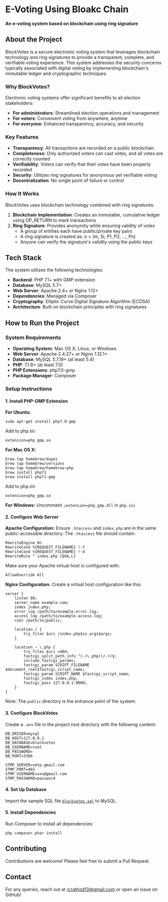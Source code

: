 # E-Voting Using Bloakc Chain

**An e-voting system based on blockchain using ring signature**

## About the Project

BlockVotes is a secure electronic voting system that leverages blockchain technology and ring signatures to provide a transparent, complete, and verifiable voting experience. This system addresses the security concerns typically associated with digital voting by implementing blockchain's immutable ledger and cryptographic techniques.

### Why BlockVotes?

Electronic voting systems offer significant benefits to all election stakeholders:
- **For administrators**: Streamlined election operations and management
- **For voters**: Convenient voting from anywhere, anytime
- **For everyone**: Enhanced transparency, accuracy, and security

### Key Features

- **Transparency**: All transactions are recorded on a public blockchain
- **Completeness**: Only authorized voters can cast votes, and all votes are correctly counted
- **Verifiability**: Voters can verify that their votes have been properly recorded
- **Security**: Utilizes ring signatures for anonymous yet verifiable voting
- **Decentralization**: No single point of failure or control

### How It Works

BlockVotes uses blockchain technology combined with ring signatures:

1. **Blockchain Implementation**: Creates an immutable, cumulative ledger using OP_RETURN to mark transactions
2. **Ring Signature**: Provides anonymity while ensuring validity of votes
   - A group of entities each have public/private key pairs
   - A ring signature is created as: σ = (m, Si, P1, P2, ..., Pn)
   - Anyone can verify the signature's validity using the public keys

## Tech Stack

The system utilizes the following technologies:

- **Backend**: PHP 7.1+ with GMP extension
- **Database**: MySQL 5.7+
- **Web Server**: Apache 2.4+ or Nginx 1.12+
- **Dependencies**: Managed via Composer
- **Cryptography**: Elliptic Curve Digital Signature Algorithm (ECDSA)
- **Architecture**: Built on blockchain principles with ring signatures

## How to Run the Project

### System Requirements

- **Operating System**: Mac OS X, Linux, or Windows
- **Web Server**: Apache 2.4.27+ or Nginx 1.12.1+
- **Database**: MySQL 5.7.19+ (at least 5.4)
- **PHP**: 7.1.8+ (at least 7.0)
- **PHP Extensions**: php7.0-gmp
- **Package Manager**: Composer

### Setup Instructions

#### 1. Install PHP-GMP Extension

**For Ubuntu:**
```
sudo apt-get install php7.0-gmp
```
Add to php.ini:
```
extension=php_gmp.so
```

**For Mac OS X:**
```
brew tap homebrew/dupes
brew tap homebrew/versions
brew tap homebrew/homebrew-php
brew install php71
brew install php71-gmp
```
Add to php.ini:
```
extension=php_gmp.so
```

**For Windows:**
Uncomment `;extension=php_gmp.dll` in `php.ini`

#### 2. Configure Web Server

**Apache Configuration:**
Ensure `.htaccess` and `index.php` are in the same public-accessible directory.
The `.htaccess` file should contain:
```
RewriteEngine On
RewriteCond %{REQUEST_FILENAME} !-f
RewriteCond %{REQUEST_FILENAME} !-d
RewriteRule ^ index.php [QSA,L]
```

Make sure your Apache virtual host is configured with:
```
AllowOverride All
```

**Nginx Configuration:**
Create a virtual host configuration like this:
```
server {
    listen 80;
    server_name example.com;
    index index.php;
    error_log /path/to/example.error.log;
    access_log /path/to/example.access.log;
    root /path/to/public;

    location / {
        try_files $uri /index.php$is_args$args;
    }

    location ~ \.php {
        try_files $uri =404;
        fastcgi_split_path_info ^(.+\.php)(/.+)$;
        include fastcgi_params;
        fastcgi_param SCRIPT_FILENAME $document_root$fastcgi_script_name;
        fastcgi_param SCRIPT_NAME $fastcgi_script_name;
        fastcgi_index index.php;
        fastcgi_pass 127.0.0.1:9000;
    }
}
```

Note: The `public` directory is the entrance point of the system.

#### 3. Configure BlockVotes

Create a `.env` file in the project root directory with the following content:
```
DB_DRIVER=mysql
DB_HOST=127.0.0.1
DB_DATABASE=blockvotes
DB_USERNAME=root
DB_PASSWORD=
DB_PORT=3306

STMP_SERVER=smtp.gmail.com
STMP_PORT=465
STMP_USERNAME=xxx@gmail.com
STMP_PASSWORD=password
```

#### 4. Set Up Database

Import the sample SQL file [`blockvotes.sql`](https://gist.github.com/yfgeek/75c53298d59f335c65a6cc03703ec02e) to MySQL.

#### 5. Install Dependencies

Run Composer to install all dependencies:
```
php composer.phar install
```
## Contributing

Contributions are welcome! Please feel free to submit a Pull Request.

## Contact
For any queries, reach out at rcrathod13@gmail.com or open an issue on GitHub!
